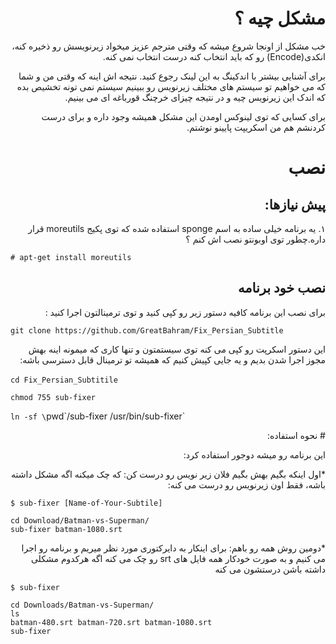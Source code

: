 <div dir="rtl">

# مشکل چیه ؟

خب مشکل از اونجا شروع میشه که وقتی مترجم عزیز میخواد زیرنویسش رو ذخیره کنه، انکدی(Encode) رو که باید انتخاب کنه درست انتخاب نمی کنه.

برای آشنایی بیشتر با اندکینگ به این لینک رجوع کنید. نتیجه اش اینه که وقتی من و شما که می خواهیم تو سیستم های مختلف زیرنویس رو ببینیم سیستم نمی تونه تخشیص بده که اندک این زیرنویس چیه و در نتیجه چیزای خرچنگ قورباغه ای می بینیم.

برای کسایی که توی لینوکس اومدن این مشکل همیشه وجود داره و برای درست کردنشم هم من اسکریپت پایینو نوشتم.

# نصب
## پیش نیازها:
۱. یه برنامه خیلی ساده به اسم sponge استفاده شده که توی پکیج moreutils قرار داره.چطور توی اوبونتو نصب اش کنم ؟

<div dir="ltr">

`# apt-get install moreutils`
</div>

## نصب خود برنامه

برای نصب این برنامه کافیه دستور زیر رو کپی کنید و توی ترمینالتون اجرا کنید : 
<div dir="ltr">

`git clone https://github.com/GreatBahram/Fix_Persian_Subtitle`
</div>

این دستور اسکرپت رو کپی می کنه توی سیستمتون و تنها کاری که میمونه اینه بهش مجوز اجرا شدن بدیم و یه جایی کپیش کنیم که همیشه تو ترمینال قابل دسترسی باشه: 
<div dir="ltr">

‍`cd Fix_Persian_Subtitile`

`chmod 755 sub-fixer`

`ln -sf \`pwd\`/sub-fixer /usr/bin/sub-fixer`
</div>
# نحوه استفاده:

این برنامه رو میشه دوجور استفاده کرد:

*اول اینکه بگیم بهش بگیم فلان زیر نویس رو درست کن: که چک میکنه اگه مشکل داشته باشه،‌ فقط اون زیرنویس رو درست می کنه:‌

<div dir="ltr">

`$ sub-fixer [Name-of-Your-Subtile]` 
 
```
cd Download/Batman-vs-Superman/
sub-fixer batman-1080.srt
```
</div>
*دومین روش همه رو باهم: برای اینکار به دایرکتوری مورد نظر میریم و برنامه رو اجرا می کنیم و به صورت خودکار همه فایل های srt رو چک می کنه اگه هرکدوم مشکلی داشته باشن درستشون می کنه 

<div dir="ltr">

`$ sub-fixer `

```
cd Downloads/Batman-vs-Superman/
ls 
batman-480.srt batman-720.srt batman-1080.srt
sub-fixer  

```
</div>


</div>
